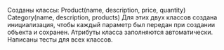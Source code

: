 Созданы классы:
Product(name, description, price, quantity)
Category(name, description, products)
Для этих двух классов создана инициализация, чтобы каждый параметр был передан при создании объекта и сохранен.
Атрибуты класса заполняются автоматически.
Написаны тесты для всех классов. 
 